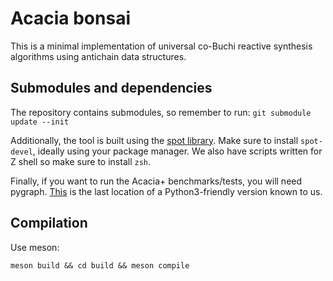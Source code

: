 # Acacia bonsai

This is a minimal implementation of universal co-Buchi reactive synthesis
algorithms using antichain data structures.

## Submodules and dependencies
The repository contains submodules, so remember to run:
`git submodule update --init`

Additionally, the tool is built using the [spot library](https://spot.lrde.epita.fr/install.html).
Make sure to install `spot-devel`, ideally using your package manager. We also have scripts
written for Z shell so make sure to install `zsh`.

Finally, if you want to run the Acacia+ benchmarks/tests, you will need pygraph.
[This](https://github.com/Shoobx/python-graph) is the last
location of a Python3-friendly version known to us.

## Compilation
Use meson:
```
meson build && cd build && meson compile
```
